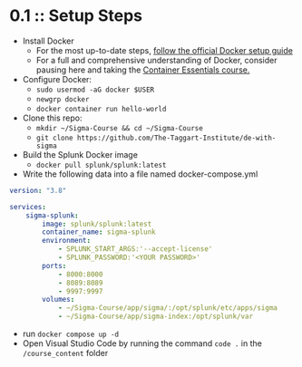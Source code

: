 # 0.1 :: Setup Steps

- Install Docker
	- For the most up-to-date steps, [follow the official Docker setup guide](https://docs.docker.com/engine/install/ubuntu/)
	- For a full and comprehensive understanding of Docker, consider pausing here and taking the [Container Essentials course.](https://taggartinstitute.org/p/container-essentials)
- Configure Docker:
	- `sudo usermod -aG docker $USER`
	- `newgrp docker`
	- `docker container run hello-world`
- Clone this repo:
	- `mkdir ~/Sigma-Course && cd ~/Sigma-Course`
	- `git clone https://github.com/The-Taggart-Institute/de-with-sigma`
- Build the Splunk Docker image
	- `docker pull splunk/splunk:latest`
- Write the following data into a file named docker-compose.yml

```yaml
version: "3.8"

services:
    sigma-splunk:
        image: splunk/splunk:latest
        container_name: sigma-splunk
        environment:
            - SPLUNK_START_ARGS:'--accept-license'
            - SPLUNK_PASSWORD:'<YOUR PASSWORD>'
        ports:
            - 8000:8000
            - 8089:8089
            - 9997:9997
        volumes:
            - ~/Sigma-Course/app/sigma/:/opt/splunk/etc/apps/sigma
            - ~/Sigma-Course/app/sigma-index:/opt/splunk/var
```

- run `docker compose up -d`
- Open Visual Studio Code by running the command `code .` in the `/course_content` folder
